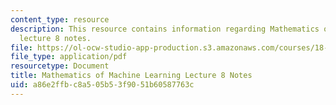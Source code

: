 ```yaml
---
content_type: resource
description: This resource contains information regarding Mathematics of machine learning
  lecture 8 notes.
file: https://ol-ocw-studio-app-production.s3.amazonaws.com/courses/18-657-mathematics-of-machine-learning-fall-2015/a86e2ffbc8a505b53f9051b60587763c_MIT18_657F15_L8.pdf
file_type: application/pdf
resourcetype: Document
title: Mathematics of Machine Learning Lecture 8 Notes
uid: a86e2ffb-c8a5-05b5-3f90-51b60587763c
---
```

